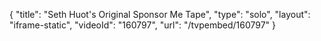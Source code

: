 {
    "title": "Seth Huot's Original Sponsor Me Tape",
    "type": "solo",
    "layout": "iframe-static",
    "videoId": "160797",
    "url": "\/tvpembed\/160797"
}